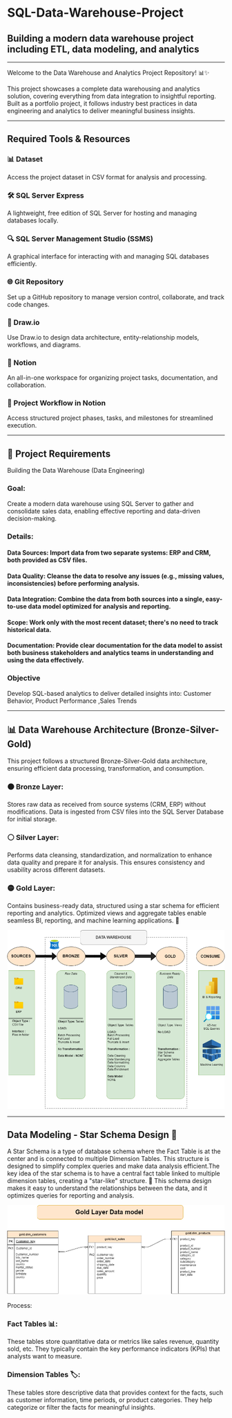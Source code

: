 # SQL-Data-Warehouse-Project
## Building a modern data warehouse project including ETL, data modeling, and analytics 
----
Welcome to the Data Warehouse and Analytics Project Repository! 📊✨

This project showcases a complete data warehousing and analytics solution, covering everything from data integration to insightful reporting. Built as a portfolio project, it follows industry best practices in data engineering and analytics to deliver meaningful business insights.
_______
## Required Tools & Resources  

### 📊 Dataset  
Access the project dataset in CSV format for analysis and processing.  

### 🛠 SQL Server Express  
A lightweight, free edition of SQL Server for hosting and managing databases locally.  

### 🔍 SQL Server Management Studio (SSMS)  
A graphical interface for interacting with and managing SQL databases efficiently.  

### 🌐 Git Repository  
Set up a GitHub repository to manage version control, collaborate, and track code changes.  

### 📌 Draw.io  
Use Draw.io to design data architecture, entity-relationship models, workflows, and diagrams.  

### 📝 Notion  
An all-in-one workspace for organizing project tasks, documentation, and collaboration.  

### 🚀 Project Workflow in Notion  
Access structured project phases, tasks, and milestones for streamlined execution.  
______
## 🚀 Project Requirements
Building the Data Warehouse (Data Engineering)
### Goal:
Create a modern data warehouse using SQL Server to gather and consolidate sales data, enabling effective reporting and data-driven decision-making.

### Details:
#### Data Sources: Import data from two separate systems: ERP and CRM, both provided as CSV files.
#### Data Quality: Cleanse the data to resolve any issues (e.g., missing values, inconsistencies) before performing analysis.
#### Data Integration: Combine the data from both sources into a single, easy-to-use data model optimized for analysis and reporting.
#### Scope: Work only with the most recent dataset; there's no need to track historical data.
#### Documentation: Provide clear documentation for the data model to assist both business stakeholders and analytics teams in understanding and using the data effectively.

### Objective
Develop SQL-based analytics to deliver detailed insights into:
Customer Behavior, Product Performance ,Sales Trends
____

## 📊 Data Warehouse Architecture (Bronze-Silver-Gold)
This project follows a structured Bronze-Silver-Gold data architecture, ensuring efficient data processing, transformation, and consumption.

### 🟤 Bronze Layer:
Stores raw data as received from source systems (CRM, ERP) without modifications. Data is ingested from CSV files into the SQL Server Database for initial storage.

### ⚪ Silver Layer: 
Performs data cleansing, standardization, and normalization to enhance data quality and prepare it for analysis. This ensures consistency and usability across different datasets.

### 🟡 Gold Layer: 
Contains business-ready data, structured using a star schema for efficient reporting and analytics. Optimized views and aggregate tables enable seamless BI, reporting, and machine learning applications. 🚀

![Data Architecture](https://github.com/Shalokbhatia/SQL-data-warehouse-project/blob/main/docs/data_archi.png)
____

## Data Modeling -  Star Schema Design 🌟

A Star Schema is a type of database schema where the Fact Table is at the center and is connected to multiple Dimension Tables. This structure is designed to simplify complex queries and make data analysis efficient.The key idea of the star schema is to have a central fact table linked to multiple dimension tables, creating a "star-like" structure. 🌟 This schema design makes it easy to understand the relationships between the data, and it optimizes queries for reporting and analysis.

![Data Modeling](https://github.com/Shalokbhatia/SQL-data-warehouse-project/blob/main/docs/Gold%20layer%20datat%20model.drawio.png)

Process:
### Fact Tables 📊: 
These tables store quantitative data or metrics like sales revenue, quantity sold, etc. They typically contain the key performance indicators (KPIs) that analysts want to measure.

### Dimension Tables 🏷️: 
These tables store descriptive data that provides context for the facts, such as customer information, time periods, or product categories. They help categorize or filter the facts for meaningful insights.




